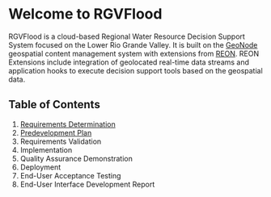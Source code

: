# Welcome to RGVFlood

RGVFlood is a cloud-based Regional Water Resource Decision Support System focused on the Lower Rio Grande Valley. It is built on the [GeoNode](https://geonode.org/) geospatial content management system with extensions from [REON](https://reon.cc). REON Extensions  include integration of geolocated real-time data streams and application hooks to execute decision support tools based on the geospatial data.

## Table of Contents

1. [Requirements Determination](requirements/index.md)
2. [Predevelopment Plan](predevelopment/index.md)
3. Requirements Validation
4. Implementation
5. Quality Assurance Demonstration
6. Deployment
7. End-User Acceptance Testing
8. End-User Interface Development Report
